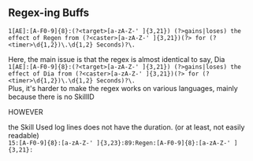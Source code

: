 ## Regex-ing Buffs

`1[AE]:[A-F0-9]{8}:(?<target>[a-zA-Z-' ]{3,21}) (?>gains|loses) the effect of Regen from (?<caster>[a-zA-Z-' ]{3,21})(?> for (?<timer>\d{1,2})\.\d{1,2} Seconds)?\.`  

Here, the main issue is that the regex is almost identical to say, Dia  
`1[AE]:[A-F0-9]{8}:(?<target>[a-zA-Z-' ]{3,21}) (?>gains|loses) the effect of Dia from (?<caster>[a-zA-Z-' ]{3,21})(?> for (?<timer>\d{1,2})\.\d{1,2} Seconds)?\.`  
Plus, it's harder to make the regex works on various languages, mainly because there is no SkillID

HOWEVER

the Skill Used log lines does not have the duration. (or at least, not easily readable)  
`15:[A-F0-9]{8}:[a-zA-Z-' ]{3,23}:89:Regen:[A-F0-9]{8}:[a-zA-Z-' ]{3,21}:`
